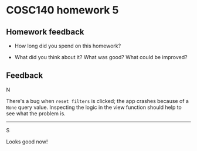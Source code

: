 # COSC140 homework 5

## Homework feedback

 * How long did you spend on this homework?

 * What did you think about it?  What was good?  What could be improved?

## Feedback

N

There's a bug when `reset filters` is clicked; the app crashes because of a `None` query value.  Inspecting the logic in the view function should help to see what the problem is.

---

S

Looks good now!
